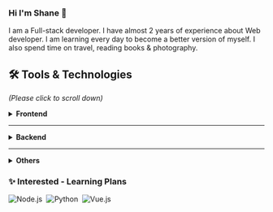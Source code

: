 ### Hi I'm Shane 👋
I am a Full-stack developer. I have almost 2 years of experience about Web developer. I am learning every day to become a better version of myself. I also spend time on travel, reading books & photography.


## 🛠 Tools & Technologies

_(Please click to scroll down)_

<details>
    <summary><b>Frontend</b></summary>
    <p></p>
    <ul>
        <li>HTML, CSS</li>
        <ul>
            <li>SCSS/SASS     </li>
            <li>Bootstrap, Tailwind</li>
        </ul>
    </ul>
    <ul>
        <li>JavaScript</li>
        <ul>
            <li>Jquery</li>
        </ul>
    </ul>
   
</details>

<hr>

<details>
    <summary><b>Backend</b></summary>
    <p></p>
    <ul>
        <li>PHP</li>
        <ul>
            <li>
                Frameworks: Laravel
            </li>
        </ul>
    </ul>
    <ul>
        <li>Databases
        <ul>
            <li>
                MySQL
            </li>
        </ul>
        </li>
    </ul>
</details>

<hr>

<details>
    <summary><b>Others</b></summary>
    <p></p>
    <ul>
        <li>IDE: PhpStorm</li>
        <li>Text Editor: Visual Studio Code, Sublime Text</li>
        <li>OS:</li>
        <ul>
            <li>
                Working: Linux - Ubuntu, Windows
            </li>
        </ul>
        <li>Work management tools: Notion, Jira, Trello</li>
        <li>Tools:</li>
        <ul>
            <li>
                Docker, Laragon, cPanel, XAMPP, WAMP
            </li>
            <li>
                Apache, NGINX
            </li>
            <li>
                Git/Github, Gitlab, Composer
            </li>
        </ul>
    </ul>
</details>

### ✨ Interested - Learning Plans

![Node.js](https://img.shields.io/badge/Node.js-339933?style=for-the-badge&logo=nodedotjs&logoColor=white)&nbsp;
![Python](https://img.shields.io/badge/Python-FFD43B?style=for-the-badge&logo=python&logoColor=blue)&nbsp;
![Vue.js](https://img.shields.io/badge/Vue.js-35495E?style=for-the-badge&logo=vuedotjs&logoColor=4FC08D)&nbsp;
